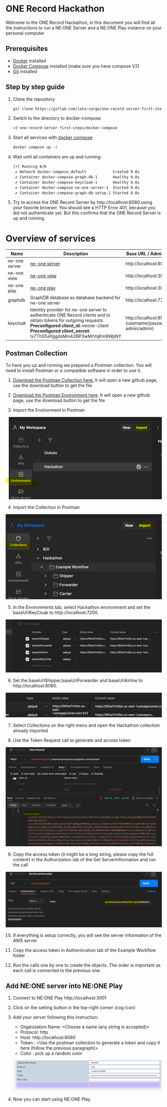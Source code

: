 # ONE Record Hackathon

Welcome to the ONE Record Hackathon, in this document you will find all the instructions to run a NE:ONE Server and a NE:ONE Play instance on your personal computer

## Prerequisites

- [Docker](https://docs.docker.com/get-docker/) installed
- [Docker Compose](https://docs.docker.com/compose/install/) installed (make sure you have compose V2)
- [Git](https://git-scm.com/downloads) installed

## Step by step guide

1) Clone the repository
   ```bash
   git clone https://gitlab.com/iata-cargo/one-record-server-first-steps.git
   ```
2) Switch to the directory to docker-compose
   ```bash
   cd one-record-server-first-steps/docker-compose
   ```
3) Start all services with [docker compose](https://docs.docker.com/compose/)
   ```bash
   docker compose up -d
   ```
4) Wait until all containers are up and running:
   ```bash
   [+] Running 6/6
    ✔ Network docker-compose_default            Created 0.0s 
    ✔ Container docker-compose-graph-db-1       Healthy 0.0s 
    ✔ Container docker-compose-keycloak-1       Healthy 0.0s 
    ✔ Container docker-compose-ne-one-server-1  Started 0.0s 
    ✔ Container docker-compose-graph-db-setup-1 Started 0.0s
   ```
5) Try to access the ONE Record Server by  http://localhost:8080 using your favorite browser. 
   You should see a HTTP Error 401, because you did not authenticate yet. But this confirms that the ONE Record Server is up and running.

# Overview of services

| Name | Description | Base URL / Admin UI |
|-|-|-|
| ne-one server | [ne-one server](https://git.openlogisticsfoundation.org/wg-digitalaircargo/ne-one) | http://localhost:8080 |
| ne-one view | [ne-one view](https://git.openlogisticsfoundation.org/wg-digitalaircargo/ne-one-view) | http://localhost:3000 |
| ne-one play | [ne-one play](https://github.com/aloccid-iata/neoneplay) | http://localhost:3001 |
| graphdb | GraphDB database as database backend for ne-one server | http://localhost:7200 |
| keycloak | Identity provider for ne-one server to authenticate ONE Record clients and to obtain tokens for outgoing requests. <br/> **Preconfigured client_id:** neone-client<br/> **Preconfigured client_secret:** lx7ThS5aYggdsMm42BP3wMrVqKm9WpNY  | http://localhost:8989 <br/> (username/password: admin/admin)|

## Postman Collection

To have you up and running we prepared a Postman collection. You will need to install Postman or a compatible software in order to use it.

1. [Download the Postman Collection here.](./assets/postman/Hackathon.postman_collection.json) It will open a new github page, use the download button to get the file

2. [Download the Postman Environment here](./assets/postman/Hackathon.postman_environment.json). It will open a new github page, use the download button to get the file

3. Import the Environment in Postman

![Image9](./assets/image/image9.PNG)

4. Import the Collection in Postman

![Image8](./assets/image/image8.PNG)

5. In the Environments tab, select Hackathon environment and set the baseUrlKeyCloak to http://localhost:7200.

![Image10](./assets/image/image10.PNG)

6. Set the baseUrlShipper,baseUrlForwarder and baseUrlAirline to http://localhost:8080.

![Image14](./assets/image/image14.PNG)

7. Select Collections on the right menu and open the Hackathon collection already imported

8. Use the Token Request call to generate and access token

![Image16](./assets/image/image16.PNG)

9. Copy the access token (it might be a long string, please copy the full content) in the Authorization tab of the Get ServerInformation and run the call

![Image15](./assets/image/image15.PNG)

10. If everything is setup correctly, you will see the server information of the AWS server

11. Copy the access token in Authentication tab of the Example Workflow folder

12. Run the calls one by one to create the objects. The order is important as each call is connected to the previous one.

## Add NE:ONE server into NE:ONE Play

1. Connect to NE:ONE Play http://localhost:3001 

2. Click on the setting button in the top-right corner (cog icon)

3. Add your server following this instruction:

    - Organization Name: <Choose a name (any string is accepted)>
    - Protocol: http
    - Host: http://localhost:8080  
    - Token : <Use the postman collection to generate a token and copy it here (follow the previous paragraph)>
    - Color : pick up a random color

    ![Image17](./assets/image/neone_setup.PNG)

4. Now you can start using NE:ONE Play. 

